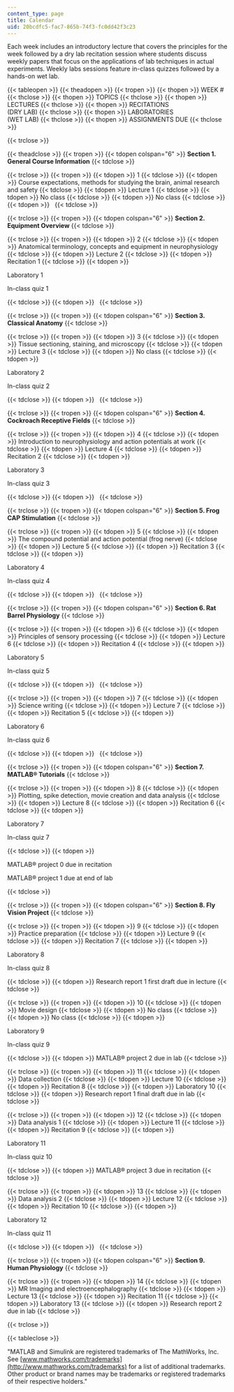 ```yaml
---
content_type: page
title: Calendar
uid: 20bcdfc5-fac7-865b-74f3-fc0dd42f3c23
---
```


Each week includes an introductory lecture that covers the principles for the week followed by a dry lab recitation session where students discuss weekly papers that focus on the applications of lab techniques in actual experiments. Weekly labs sessions feature in-class quizzes followed by a hands-on wet lab.

{{< tableopen >}}
{{< theadopen >}}
{{< tropen >}}
{{< thopen >}}
WEEK #
{{< thclose >}}
{{< thopen >}}
TOPICS
{{< thclose >}}
{{< thopen >}}
LECTURES
{{< thclose >}}
{{< thopen >}}
RECITATIONS  
(DRY LAB)
{{< thclose >}}
{{< thopen >}}
LABORATORIES  
(WET LAB)
{{< thclose >}}
{{< thopen >}}
ASSIGNMENTS DUE
{{< thclose >}}

{{< trclose >}}

{{< theadclose >}}
{{< tropen >}}
{{< tdopen colspan="6" >}}
**Section 1. General Course Information**
{{< tdclose >}}

{{< trclose >}}
{{< tropen >}}
{{< tdopen >}}
1
{{< tdclose >}}
{{< tdopen >}}
Course expectations, methods for studying the brain, animal research and safety
{{< tdclose >}}
{{< tdopen >}}
Lecture 1
{{< tdclose >}}
{{< tdopen >}}
No class
{{< tdclose >}}
{{< tdopen >}}
No class
{{< tdclose >}}
{{< tdopen >}}
 
{{< tdclose >}}

{{< trclose >}}
{{< tropen >}}
{{< tdopen colspan="6" >}}
**Section 2. Equipment Overview**
{{< tdclose >}}

{{< trclose >}}
{{< tropen >}}
{{< tdopen >}}
2
{{< tdclose >}}
{{< tdopen >}}
Anatomical terminology, concepts and equipment in neurophysiology
{{< tdclose >}}
{{< tdopen >}}
Lecture 2
{{< tdclose >}}
{{< tdopen >}}
Recitation 1
{{< tdclose >}}
{{< tdopen >}}


Laboratory 1

In-class quiz 1


{{< tdclose >}}
{{< tdopen >}}
 
{{< tdclose >}}

{{< trclose >}}
{{< tropen >}}
{{< tdopen colspan="6" >}}
**Section 3. Classical Anatomy**
{{< tdclose >}}

{{< trclose >}}
{{< tropen >}}
{{< tdopen >}}
3
{{< tdclose >}}
{{< tdopen >}}
Tissue sectioning, staining, and microscopy
{{< tdclose >}}
{{< tdopen >}}
Lecture 3
{{< tdclose >}}
{{< tdopen >}}
No class
{{< tdclose >}}
{{< tdopen >}}


Laboratory 2

In-class quiz 2


{{< tdclose >}}
{{< tdopen >}}
 
{{< tdclose >}}

{{< trclose >}}
{{< tropen >}}
{{< tdopen colspan="6" >}}
**Section 4. Cockroach Receptive Fields**
{{< tdclose >}}

{{< trclose >}}
{{< tropen >}}
{{< tdopen >}}
4
{{< tdclose >}}
{{< tdopen >}}
Introduction to neurophysiology and action potentials at work
{{< tdclose >}}
{{< tdopen >}}
Lecture 4
{{< tdclose >}}
{{< tdopen >}}
Recitation 2
{{< tdclose >}}
{{< tdopen >}}


Laboratory 3

In-class quiz 3


{{< tdclose >}}
{{< tdopen >}}
 
{{< tdclose >}}

{{< trclose >}}
{{< tropen >}}
{{< tdopen colspan="6" >}}
**Section 5. Frog CAP Stimulation**
{{< tdclose >}}

{{< trclose >}}
{{< tropen >}}
{{< tdopen >}}
5
{{< tdclose >}}
{{< tdopen >}}
The compound potential and action potential (frog nerve)
{{< tdclose >}}
{{< tdopen >}}
Lecture 5
{{< tdclose >}}
{{< tdopen >}}
Recitation 3
{{< tdclose >}}
{{< tdopen >}}


Laboratory 4

In-class quiz 4


{{< tdclose >}}
{{< tdopen >}}
 
{{< tdclose >}}

{{< trclose >}}
{{< tropen >}}
{{< tdopen colspan="6" >}}
**Section 6. Rat Barrel Physiology**
{{< tdclose >}}

{{< trclose >}}
{{< tropen >}}
{{< tdopen >}}
6
{{< tdclose >}}
{{< tdopen >}}
Principles of sensory processing
{{< tdclose >}}
{{< tdopen >}}
Lecture 6
{{< tdclose >}}
{{< tdopen >}}
Recitation 4
{{< tdclose >}}
{{< tdopen >}}


Laboratory 5

In-class quiz 5


{{< tdclose >}}
{{< tdopen >}}
 
{{< tdclose >}}

{{< trclose >}}
{{< tropen >}}
{{< tdopen >}}
7
{{< tdclose >}}
{{< tdopen >}}
Science writing
{{< tdclose >}}
{{< tdopen >}}
Lecture 7
{{< tdclose >}}
{{< tdopen >}}
Recitation 5
{{< tdclose >}}
{{< tdopen >}}


Laboratory 6

In-class quiz 6


{{< tdclose >}}
{{< tdopen >}}
 
{{< tdclose >}}

{{< trclose >}}
{{< tropen >}}
{{< tdopen colspan="6" >}}
**Section 7. MATLAB® Tutorials**
{{< tdclose >}}

{{< trclose >}}
{{< tropen >}}
{{< tdopen >}}
8
{{< tdclose >}}
{{< tdopen >}}
Plotting, spike detection, movie creation and data analysis
{{< tdclose >}}
{{< tdopen >}}
Lecture 8
{{< tdclose >}}
{{< tdopen >}}
Recitation 6
{{< tdclose >}}
{{< tdopen >}}


Laboratory 7

In-class quiz 7


{{< tdclose >}}
{{< tdopen >}}


MATLAB® project 0 due in recitation

MATLAB® project 1 due at end of lab


{{< tdclose >}}

{{< trclose >}}
{{< tropen >}}
{{< tdopen colspan="6" >}}
**Section 8. Fly Vision Project**
{{< tdclose >}}

{{< trclose >}}
{{< tropen >}}
{{< tdopen >}}
9
{{< tdclose >}}
{{< tdopen >}}
Practice preparation
{{< tdclose >}}
{{< tdopen >}}
Lecture 9
{{< tdclose >}}
{{< tdopen >}}
Recitation 7
{{< tdclose >}}
{{< tdopen >}}


Laboratory 8

In-class quiz 8


{{< tdclose >}}
{{< tdopen >}}
Research report 1 first draft due in lecture
{{< tdclose >}}

{{< trclose >}}
{{< tropen >}}
{{< tdopen >}}
10
{{< tdclose >}}
{{< tdopen >}}
Movie design
{{< tdclose >}}
{{< tdopen >}}
No class
{{< tdclose >}}
{{< tdopen >}}
No class
{{< tdclose >}}
{{< tdopen >}}


Laboratory 9

In-class quiz 9


{{< tdclose >}}
{{< tdopen >}}
MATLAB® project 2 due in lab
{{< tdclose >}}

{{< trclose >}}
{{< tropen >}}
{{< tdopen >}}
11
{{< tdclose >}}
{{< tdopen >}}
Data collection
{{< tdclose >}}
{{< tdopen >}}
Lecture 10
{{< tdclose >}}
{{< tdopen >}}
Recitation 8
{{< tdclose >}}
{{< tdopen >}}
Laboratory 10
{{< tdclose >}}
{{< tdopen >}}
Research report 1 final draft due in lab
{{< tdclose >}}

{{< trclose >}}
{{< tropen >}}
{{< tdopen >}}
12
{{< tdclose >}}
{{< tdopen >}}
Data analysis 1
{{< tdclose >}}
{{< tdopen >}}
Lecture 11
{{< tdclose >}}
{{< tdopen >}}
Recitation 9
{{< tdclose >}}
{{< tdopen >}}


Laboratory 11

In-class quiz 10


{{< tdclose >}}
{{< tdopen >}}
MATLAB® project 3 due in recitation
{{< tdclose >}}

{{< trclose >}}
{{< tropen >}}
{{< tdopen >}}
13
{{< tdclose >}}
{{< tdopen >}}
Data analysis 2
{{< tdclose >}}
{{< tdopen >}}
Lecture 12
{{< tdclose >}}
{{< tdopen >}}
Recitation 10
{{< tdclose >}}
{{< tdopen >}}


Laboratory 12

In-class quiz 11


{{< tdclose >}}
{{< tdopen >}}
 
{{< tdclose >}}

{{< trclose >}}
{{< tropen >}}
{{< tdopen colspan="6" >}}
**Section 9. Human Physiology**
{{< tdclose >}}

{{< trclose >}}
{{< tropen >}}
{{< tdopen >}}
14
{{< tdclose >}}
{{< tdopen >}}
MR Imaging and electroencephalography
{{< tdclose >}}
{{< tdopen >}}
Lecture 13
{{< tdclose >}}
{{< tdopen >}}
Recitation 11
{{< tdclose >}}
{{< tdopen >}}
Laboratory 13
{{< tdclose >}}
{{< tdopen >}}
Research report 2 due in lab
{{< tdclose >}}

{{< trclose >}}

{{< tableclose >}}

"MATLAB and Simulink are registered trademarks of The MathWorks, Inc. See [www.mathworks.com/trademarks](http://www.mathworks.com/trademarks) for a list of additional trademarks. Other product or brand names may be trademarks or registered trademarks of their respective holders."
